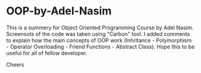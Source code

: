 # OOP-by-Adel-Nasim
This is a summery for Object Oriented Programming Course by Adel Nasim.
Screensots of the code was taken using "Carbon" tool.
I added comments to explain how the main concepts of OOP work (Inhritance - Polymorphism - Operator Overloading - Friend Functions - Abstract Class).
Hope this to be useful for all of fellow developer.

Cheers

